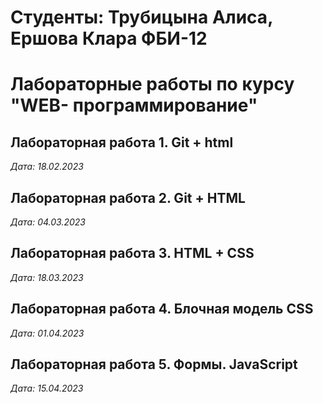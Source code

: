 # Студенты: Трубицына Алиса, Ершова Клара ФБИ-12

# Лабораторные работы по курсу "WEB- программирование"

## Лабораторная работа 1. Git + html

*Дата: 18.02.2023*

## Лабораторная работа 2. Git + HTML

*Дата: 04.03.2023*

## Лабораторная работа 3. HTML + CSS

*Дата: 18.03.2023*

## Лабораторная работа 4. Блочная модель CSS

*Дата: 01.04.2023*

## Лабораторная работа 5. Формы. JavaScript

*Дата: 15.04.2023*

